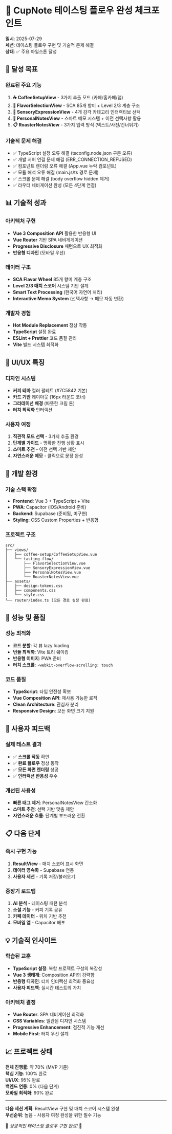 # 📍 CupNote 테이스팅 플로우 완성 체크포인트

**일시**: 2025-07-29  
**세션**: 테이스팅 플로우 구현 및 기술적 문제 해결  
**상태**: ✅ 주요 마일스톤 달성

## 🎯 달성 목표

### 완료된 주요 기능

1. **☕ CoffeeSetupView** - 3가지 추출 모드 (카페/홈카페/랩)
2. **🌸 FlavorSelectionView** - SCA 85개 향미 + Level 2/3 계층 구조
3. **👅 SensoryExpressionView** - 4개 감각 카테고리 인터랙티브 선택
4. **📝 PersonalNotesView** - 스마트 메모 시스템 + 이전 선택사항 활용
5. **📋 RoasterNotesView** - 3가지 입력 방식 (텍스트/사진/건너뛰기)

### 기술적 문제 해결

- ✅ TypeScript 설정 오류 해결 (tsconfig.node.json 구문 오류)
- ✅ 개발 서버 연결 문제 해결 (ERR_CONNECTION_REFUSED)
- ✅ 컴포넌트 렌더링 오류 해결 (App.vue 누락 컴포넌트)
- ✅ 모듈 해석 오류 해결 (main.js/ts 경로 문제)
- ✅ 스크롤 문제 해결 (body overflow hidden 제거)
- ✅ 라우터 네비게이션 완성 (모든 4단계 연결)

## 📊 기술적 성과

### 아키텍처 구현

- **Vue 3 Composition API** 활용한 반응형 UI
- **Vue Router** 기반 SPA 네비게게이션
- **Progressive Disclosure** 패턴으로 UX 최적화
- **반응형 디자인** (모바일 우선)

### 데이터 구조

- **SCA Flavor Wheel** 85개 향미 계층 구조
- **Level 2/3 매치 스코어** 시스템 기반 설계
- **Smart Text Processing** (한국어 자연어 처리)
- **Interactive Memo System** (선택사항 → 메모 자동 변환)

### 개발자 경험

- **Hot Module Replacement** 정상 작동
- **TypeScript** 설정 완료
- **ESLint + Prettier** 코드 품질 관리
- **Vite** 빌드 시스템 최적화

## 🎨 UI/UX 특징

### 디자인 시스템

- **커피 테마** 컬러 팔레트 (#7C5842 기본)
- **카드 기반** 레이아웃 (16px 라운드 코너)
- **그라데이션 배경** (따뜻한 크림 톤)
- **터치 최적화** 인터랙션

### 사용자 여정

1. **직관적 모드 선택** - 3가지 추출 환경
2. **단계별 가이드** - 명확한 진행 상황 표시
3. **스마트 추천** - 이전 선택 기반 제안
4. **자연스러운 메모** - 클릭으로 문장 완성

## 🔧 개발 환경

### 기술 스택 확정

- **Frontend**: Vue 3 + TypeScript + Vite
- **PWA**: Capacitor (iOS/Android 준비)
- **Backend**: Supabase (준비됨, 미구현)
- **Styling**: CSS Custom Properties + 반응형

### 프로젝트 구조

```
src/
├── views/
│   ├── coffee-setup/CoffeeSetupView.vue
│   └── tasting-flow/
│       ├── FlavorSelectionView.vue
│       ├── SensoryExpressionView.vue
│       ├── PersonalNotesView.vue
│       └── RoasterNotesView.vue
├── assets/
│   ├── design-tokens.css
│   ├── components.css
│   └── style.css
└── router/index.ts (모든 경로 설정 완료)
```

## 🚀 성능 및 품질

### 성능 최적화

- **코드 분할**: 각 뷰 lazy loading
- **번들 최적화**: Vite 트리 쉐이킹
- **반응형 이미지**: PWA 준비
- **터치 스크롤**: `-webkit-overflow-scrolling: touch`

### 코드 품질

- **TypeScript**: 타입 안전성 확보
- **Vue Composition API**: 재사용 가능한 로직
- **Clean Architecture**: 관심사 분리
- **Responsive Design**: 모든 화면 크기 지원

## 🎉 사용자 피드백

### 실제 테스트 결과

- ✅ **스크롤 작동** 확인
- ✅ **완료 플로우** 정상 동작
- ✅ **모든 화면 렌더링** 성공
- ✅ **인터랙션 반응성** 우수

### 개선된 사용성

- **빠른 태그 제거**: PersonalNotesView 간소화
- **스마트 추천**: 선택 기반 맞춤 제안
- **자연스러운 흐름**: 단계별 부드러운 전환

## 📋 다음 단계

### 즉시 구현 가능

1. **ResultView** - 매치 스코어 표시 화면
2. **데이터 영속화** - Supabase 연동
3. **사용자 세션** - 기록 저장/불러오기

### 중장기 로드맵

1. **AI 분석** - 테이스팅 패턴 분석
2. **소셜 기능** - 커피 기록 공유
3. **카페 데이터** - 위치 기반 추천
4. **모바일 앱** - Capacitor 배포

## 💡 기술적 인사이트

### 학습된 교훈

- **TypeScript 설정**: 복합 프로젝트 구성의 복잡성
- **Vue 3 생태계**: Composition API의 강력함
- **반응형 디자인**: 터치 인터랙션 최적화 중요성
- **사용자 피드백**: 실시간 테스트의 가치

### 아키텍처 결정

- **Vue Router**: SPA 네비게이션 최적화
- **CSS Variables**: 일관된 디자인 시스템
- **Progressive Enhancement**: 점진적 기능 개선
- **Mobile First**: 터치 우선 설계

## 📈 프로젝트 상태

**전체 진행률**: 약 70% (MVP 기준)  
**핵심 기능**: 100% 완료  
**UI/UX**: 95% 완료  
**백엔드 연동**: 0% (다음 단계)  
**모바일 최적화**: 90% 완료

---

**다음 세션 계획**: ResultView 구현 및 매치 스코어 시스템 완성  
**우선순위**: 높음 - 사용자 여정 완성을 위한 필수 기능

🎵 _성공적인 테이스팅 플로우 구현 완료!_ 🎵
